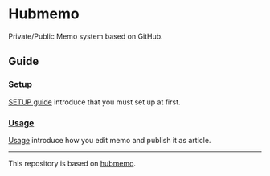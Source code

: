 # Hubmemo

Private/Public Memo system based on GitHub.

## Guide

### [Setup](guide/SETUP.md)

[SETUP guide](guide/SETUP.md) introduce that you must set up at first.

### [Usage](guide/USAGE.md)

[Usage](guide/USAGE.md) introduce how you edit memo and publish it as article.

---

This repository is based on [hubmemo](https://github.com/azu/hubmemo).
